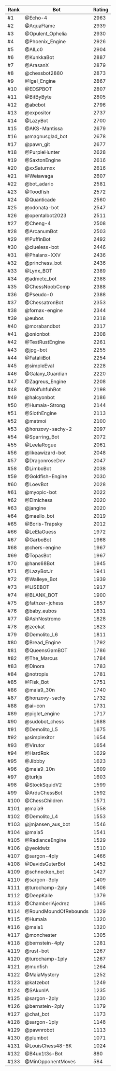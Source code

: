 Rank|Bot|Rating
---|---|---
#1|@Echo-4|2963
#2|@AquaFlame|2939
#3|@Opulent_Ophelia|2930
#4|@Phoenix_Engine|2926
#5|@AILc0|2904
#6|@KunkkaBot|2887
#7|@ArasanX|2879
#8|@chessbot2880|2873
#9|@Igel_Engine|2867
#10|@EDSPBOT|2807
#11|@BitByByte|2805
#12|@abcbot|2796
#13|@expositor|2737
#14|@LazyBot|2700
#15|@AKS-Mantissa|2679
#16|@magnusglad_bot|2678
#17|@pawn_git|2677
#18|@PurpleHunter|2628
#19|@SaxtonEngine|2616
#20|@xxSaturnxx|2616
#21|@Weiawaga|2607
#22|@bot_adario|2581
#23|@Toodfish|2572
#24|@Quanticade|2560
#25|@odonata-bot|2547
#26|@opentalbot2023|2511
#27|@Cheng-4|2508
#28|@ArcanumBot|2503
#29|@PuffinBot|2492
#30|@clueless-bot|2446
#31|@Phalanx-XXV|2436
#32|@princhess_bot|2436
#33|@Lynx_BOT|2389
#34|@admete_bot|2388
#35|@ChessNoobComp|2388
#36|@Pseudo-0|2388
#37|@ChessatronBot|2353
#38|@fornax-engine|2344
#39|@eubos|2318
#40|@morabandbot|2317
#41|@onionbot|2308
#42|@TestRustEngine|2261
#43|@jpg-bot|2255
#44|@FataliiBot|2254
#45|@simpleEval|2228
#46|@Galaxy_Guardian|2220
#47|@Zagreus_Engine|2208
#48|@WolfuhfuhBot|2198
#49|@halcyonbot|2186
#50|@Humaia-Strong|2144
#51|@SlothEngine|2113
#52|@matmoi|2100
#53|@honzovy-sachy-2|2097
#54|@Sparring_Bot|2072
#55|@LeelaRogue|2061
#56|@likeawizard-bot|2048
#57|@DragonroseDev|2047
#58|@LimboBot|2038
#59|@Goldfish-Engine|2030
#60|@LoevBot|2028
#61|@myopic-bot|2022
#62|@Elmichess|2020
#63|@jangine|2020
#64|@maello_bot|2019
#65|@Boris-Trapsky|2012
#66|@LeElaGuess|1972
#67|@GarboBot|1968
#68|@chers-engine|1967
#69|@TopasBot|1967
#70|@hans68Bot|1945
#71|@LazyBotJr|1941
#72|@Walleye_Bot|1939
#73|@LISEBOT|1917
#74|@BLANK_BOT|1900
#75|@fathzer-jchess|1857
#76|@baby_eubos|1831
#77|@AshNostromo|1828
#78|@zeekat|1823
#79|@Demolito_L6|1811
#80|@Bread_Engine|1792
#81|@QueensGamBOT|1786
#82|@The_Marcus|1784
#83|@Dinora|1783
#84|@notropis|1781
#85|@Fisk_Bot|1751
#86|@maia9_30n|1740
#87|@honzovy-sachy|1732
#88|@ai-con|1731
#89|@piglet_engine|1717
#90|@sudobot_chess|1688
#91|@Demolito_L5|1675
#92|@simplexitor|1654
#93|@Virutor|1654
#94|@HardRok|1629
#95|@Jibbby|1623
#96|@maia9_10n|1609
#97|@turkjs|1603
#98|@StockSquidV2|1599
#99|@ArduChessBot|1592
#100|@ChessChildren|1571
#101|@maia9|1558
#102|@Demolito_L4|1553
#103|@jmjansen_aus_bot|1546
#104|@maia5|1541
#105|@RadianceEngine|1529
#106|@yeoldwiz|1510
#107|@sargon-4ply|1466
#108|@DavidsGuterBot|1452
#109|@schnecken_bot|1427
#110|@sargon-3ply|1409
#111|@turochamp-2ply|1406
#112|@DeepKalle|1379
#113|@ChamberiAjedrez|1365
#114|@RoundMoundOfRebounds|1329
#115|@Humaia|1320
#116|@maia1|1320
#117|@monchester|1305
#118|@bernstein-4ply|1281
#119|@rust-bot|1267
#120|@turochamp-1ply|1267
#121|@munfish|1264
#122|@MaiaMystery|1252
#123|@katzebot|1249
#124|@SAkunIA|1235
#125|@sargon-2ply|1230
#126|@bernstein-2ply|1179
#127|@chat_bot|1173
#128|@sargon-1ply|1148
#129|@pawnrobot|1113
#130|@plumbot|1071
#131|@LouisChess48-6K|1024
#132|@B4ux1t3s-Bot|880
#133|@MinOpponentMoves|584

